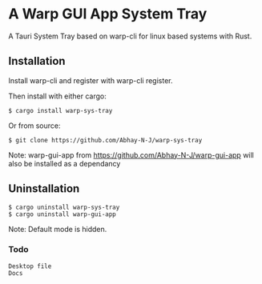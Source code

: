 # A Warp GUI App System Tray

A Tauri System Tray based on warp-cli for linux based systems with Rust. 

## Installation

Install warp-cli and register with warp-cli register.

Then install with either cargo:

    $ cargo install warp-sys-tray
    
Or from source:

    $ git clone https://github.com/Abhay-N-J/warp-sys-tray

Note: warp-gui-app from https://github.com/Abhay-N-J/warp-gui-app will also be installed as a dependancy

## Uninstallation

    $ cargo uninstall warp-sys-tray 
    $ cargo uninstall warp-gui-app

Note: Default mode is hidden.

### Todo
    Desktop file
    Docs
